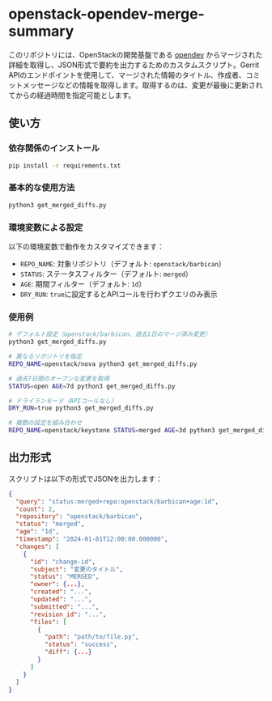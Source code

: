 # openstack-opendev-merge-summary

このリポジトリには、OpenStackの開発基盤である [opendev](https://review.opendev.org) からマージされた詳細を取得し、JSON形式で要約を出力するためのカスタムスクリプト。Gerrit APIのエンドポイントを使用して、マージされた情報のタイトル、作成者、コミットメッセージなどの情報を取得します。取得するのは、変更が最後に更新されてからの経過時間を指定可能とします。

## 使い方

### 依存関係のインストール

```bash
pip install -r requirements.txt
```

### 基本的な使用方法

```bash
python3 get_merged_diffs.py
```

### 環境変数による設定

以下の環境変数で動作をカスタマイズできます：

- `REPO_NAME`: 対象リポジトリ（デフォルト: `openstack/barbican`）
- `STATUS`: ステータスフィルター（デフォルト: `merged`）
- `AGE`: 期間フィルター（デフォルト: `1d`）
- `DRY_RUN`: `true`に設定するとAPIコールを行わずクエリのみ表示

### 使用例

```bash
# デフォルト設定（openstack/barbican、過去1日のマージ済み変更）
python3 get_merged_diffs.py

# 異なるリポジトリを指定
REPO_NAME=openstack/nova python3 get_merged_diffs.py

# 過去7日間のオープンな変更を取得
STATUS=open AGE=7d python3 get_merged_diffs.py

# ドライランモード（APIコールなし）
DRY_RUN=true python3 get_merged_diffs.py

# 複数の設定を組み合わせ
REPO_NAME=openstack/keystone STATUS=merged AGE=3d python3 get_merged_diffs.py
```

## 出力形式

スクリプトは以下の形式でJSONを出力します：

```json
{
  "query": "status:merged+repo:openstack/barbican+age:1d",
  "count": 2,
  "repository": "openstack/barbican",
  "status": "merged",
  "age": "1d",
  "timestamp": "2024-01-01T12:00:00.000000",
  "changes": [
    {
      "id": "change-id",
      "subject": "変更のタイトル",
      "status": "MERGED",
      "owner": {...},
      "created": "...",
      "updated": "...",
      "submitted": "...",
      "revision_id": "...",
      "files": [
        {
          "path": "path/to/file.py",
          "status": "success",
          "diff": {...}
        }
      ]
    }
  ]
}
```
